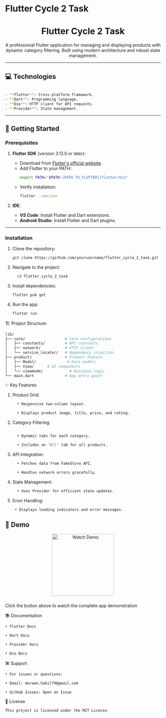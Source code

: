 # Flutter Cycle 2 Task

<h1 align="center" style="font-weight: bold;">Flutter Cycle 2 Task</h1>

<p align="center">A professional Flutter application for managing and displaying products with dynamic category filtering. Built using modern architecture and robust state management.</p>

<p align="center">
</p>

---

## 💻 Technologies
```bash

- **Flutter**: Cross-platform framework.
- **Dart**: Programming language.
- **Dio**: HTTP client for API requests.
- **Provider**: State management.
```


---

## 🚀 Getting Started

### Prerequisites

1. **Flutter SDK** (version 3.13.0 or later):
   - Download from [Flutter's official website](https://flutter.dev).
   - Add Flutter to your PATH:
     ```bash
     export PATH="$PATH:[PATH_TO_FLUTTER]/flutter/bin"
     ```
   - Verify installation:
     ```bash
     flutter --version
     ```

2. **IDE**:
   - **VS Code**: Install Flutter and Dart extensions.
   - **Android Studio**: Install Flutter and Dart plugins.

---


### Installation

1. Clone the repository:
   ```bash
   git clone https://github.com/yourusername/flutter_cycle_2_task.git
    ```
2. Navigate to the project:
   ```bash
     cd flutter_cycle_2_task
   ```
4. Install dependencies:
      ```bash
     flutter pub get
      ```
6. Run the app:
      ```bash
     flutter run
    ```
      

🏗 Project Structure:
```bash
lib/
├── core/                  # Core configurations
│   ├── constants/         # API constants
│   ├── network/           # HTTP client
│   └── service_locator/   # Dependency injection
├── product/               # Product feature
│   ├── Model/              # Data models
│   ├── View/      # UI components
│   └── viewmode/            # Business logic
└── main.dart              # App entry point

```



✨ Key Features
1. Product Grid:
   ```bash
     • Responsive two-column layout.

     • Displays product image, title, price, and rating.
   ```

3. Category Filtering:
   ```bash

     • Dynamic tabs for each category.

     • Includes an "All" tab for all products.
   ```

5. API Integration:
   ```bash
     • Fetches data from FakeStore API.

     • Handles network errors gracefully.
   ```
7. State Management:
   ```bash
     • Uses Provider for efficient state updates.
   ```

9. Error Handling:
    ```
     • Displays loading indicators and error messages.
    ```


## 🎥 Demo

<div align="center">
  <a href="https://drive.google.com/file/d/1pHh7kohurwACAnGXFo2BxgS4jfhC99Na/view?usp=drive_link" target="_blank">
    <img src="https://img.shields.io/badge/WATCH%20DEMO-green?style=for-the-badge&logo=googledrive&logoColor=white" alt="Watch Demo" width="200"/>
  </a>
</div>

###
Click the button above to watch the complete app demonstration





📚 Documentation
 ```bash
• Flutter Docs

• Dart Docs

• Provider Docs

• Dio Docs
```



🛠 Support
```bash
• For issues or questions:

• Email: marwan.hakil79@gmail.com

• GitHub Issues: Open an Issue
```


📜 License
```bash
This project is licensed under the MIT License.
```

